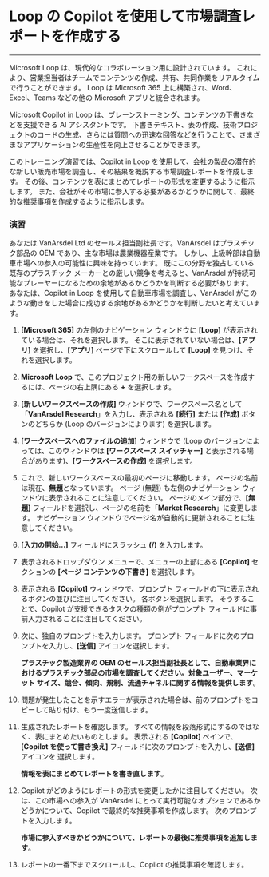 
# Loop の Copilot を使用して市場調査レポートを作成する
---
Microsoft Loop は、現代的なコラボレーション用に設計されています。 これにより、営業担当者はチームでコンテンツの作成、共有、共同作業をリアルタイムで行うことができます。 Loop は Microsoft 365 上に構築され、Word、Excel、Teams などの他の Microsoft アプリと統合されます。

Microsoft Copilot in Loop は、ブレーンストーミング、コンテンツの下書きなどを支援できる AI アシスタントです。 下書きテキスト、表の作成、技術プロジェクトのコードの生成、さらには質問への迅速な回答などを行うことで、さまざまなアプリケーションの生産性を向上させることができます。

このトレーニング演習では、Copilot in Loop を使用して、会社の製品の潜在的な新しい販売市場を調査し、その結果を概説する市場調査レポートを作成します。 その後、コンテンツを表にまとめてレポートの形式を変更するように指示します。 また、会社がその市場に参入する必要があるかどうかに関して、最終的な推奨事項を作成するように指示します。

### 演習

あなたは VanArsdel Ltd のセールス担当副社長です。VanArsdel はプラスチック部品の OEM であり、主な市場は農業機器産業です。 しかし、上級幹部は自動車市場への参入の可能性に興味を持っています。 既にこの分野を独占している既存のプラスチック メーカーとの厳しい競争を考えると、VanArsdel が持続可能なプレーヤーになるための余地があるかどうかを判断する必要があります。 あなたは、Copilot in Loop を使用して自動車市場を調査し、VanArsdel がこのような動きをした場合に成功する余地があるかどうかを判断したいと考えています。

1.  **[Microsoft 365]** の左側のナビゲーション ウィンドウに **[Loop]** が表示されている場合は、それを選択します。 そこに表示されていない場合は、**[アプリ]** を選択し、**[アプリ]** ページで下にスクロールして **[Loop]** を見つけ、それを選択します。
2.  **Microsoft Loop** で、このプロジェクト用の新しいワークスペースを作成するには、ページの右上隅にある **+** を選択します。
3.  **[新しいワークスペースの作成]** ウィンドウで、ワークスペース名として「**VanArsdel Research**」を入力し、表示される **[続行]** または **[作成]** ボタンのどちらか (Loop のバージョンによります) を選択します。
4.  **[ワークスペースへのファイルの追加]** ウィンドウで (Loop のバージョンによっては、このウィンドウは **[ワークスペース スイッチャー]** と表示される場合があります)、**[ワークスペースの作成]** を選択します。
5.  これで、新しいワークスペースの最初のページに移動します。 ページの名前は現在、**無題**となっています。 ページ (無題) も左側のナビゲーション ウィンドウに表示されることに注意してください。 ページのメイン部分で、**[無題]** フィールドを選択し、ページの名前を「**Market Research**」に変更します。 ナビゲーション ウィンドウでページ名が自動的に更新されることに注意してください。
6.  **[入力の開始...]** フィールドにスラッシュ **(/)** を入力します。
7.  表示されるドロップダウン メニューで、メニューの上部にある **[Copilot]** セクションの **[ページ コンテンツの下書き]** を選択します。
8.  表示される **[Copilot]** ウィンドウで、プロンプト フィールドの下に表示されるボタンの並びに注目してください。 各ボタンを選択します。 そうすることで、Copilot が支援できるタスクの種類の例がプロンプト フィールドに事前入力されることに注目してください。
9.  次に、独自のプロンプトを入力します。 プロンプト フィールドに次のプロンプトを入力し、**[送信]** アイコンを選択します。
    
    **プラスチック製造業界の OEM のセールス担当副社長として、自動車業界におけるプラスチック部品の市場を調査してください。対象ユーザー、マーケット サイズ、競合、傾向、規制、流通チャネルに関する情報を提供します**。
10. 問題が発生したことを示すエラーが表示された場合は、前のプロンプトをコピーして貼り付け、もう一度送信します。
11. 生成されたレポートを確認します。 すべての情報を段落形式にするのではなく、表にまとめたいものとします。 表示される **[Copilot]** ペインで、**[Copilot を使って書き換え]** フィールドに次のプロンプトを入力し、**[送信]** アイコンを 選択します。
    
    **情報を表にまとめてレポートを書き直します**。
12. Copilot がどのようにレポートの形式を変更したかに注目してください。 次は、この市場への参入が VanArsdel にとって実行可能なオプションであるかどうかについて、Copilot で最終的な推奨事項を作成します。 次のプロンプトを入力します。
    
    **市場に参入すべきかどうかについて、レポートの最後に推奨事項を追加します**。
13. レポートの一番下までスクロールし、Copilot の推奨事項を確認します。
